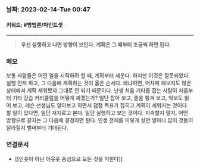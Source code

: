 ### 날짜:   2023-02-14-Tue 00:47
#### 키워드: #방법론/마인드셋 
-----
>**우선 실행하고 나면 방향이 보인다. 계획은 그 때부터 조금씩 하면 된다.**

### 메모

보통 사람들은 어떤 일을 시작하려 할 때, 계획부터 세운다. 하지만 이것은 잘못되었다. 실행 먼저 하고, 그 다음에 계획하는 것이 옳은 순서다.
왜냐하면, 어차피 해보지도 않은 상태에서 계획 세워봤자 그대로 안 되기 때문이다. 난생 처음 기타를 잡는 사람이 처음부터 기타 강습 커리큘럼을 어떻게 짜겠는가? 일단 잡아 보고, 줄을 튕겨 보고, 악보도 읽어 보고, 레슨 선생님도 알아보고 하면서 점점 목표가 잡히고 계획이 세워지는 것이다.
할 일이 있다면, 일단 저지르고 본다. 일단 실행하고 보는 것이다. 지속할지 말지, 어떤 방향으로 갈지는 그 다음에 결정하면 된다. 인생 전체를 이렇게 살면 얼마나 많이 것들이 달라질지 벌써부터 기대된다.

### 연결문서
- [[인풋이 아닌 아웃풋 중심으로 모든 것을 익힌다]]

 

